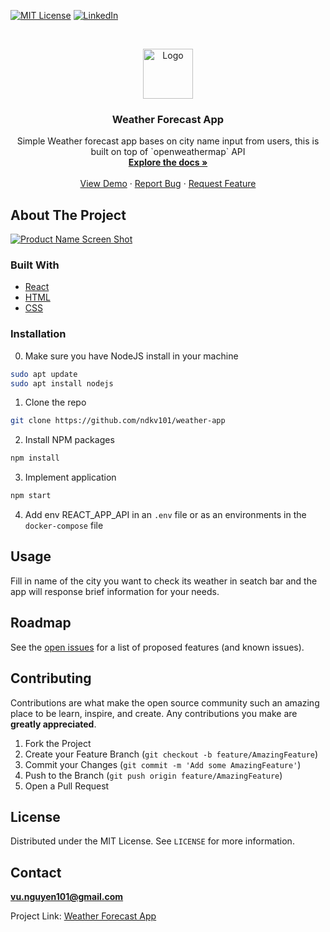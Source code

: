 [![MIT License][license-shield]][license-url]
[![LinkedIn][linkedin-shield]][linkedin-url]

<!-- PROJECT LOGO -->
<br />
<p align="center">
  <a href="https://weather-spa.netlify.app/">
    <img src="https://i.imgur.com/wSUeZlX.png" alt="Logo" width="80" height="80">
  </a>

  <h3 align="center">Weather Forecast App</h3>

  <p align="center">
   Simple Weather forecast app bases on city name input from users, this is built on top of `openweathermap` API
    <br />
    <a href="https://github.com/ndkv101/weather-app"><strong>Explore the docs »</strong></a>
    <br />
    <br />
    <a href="https://weather-spa.netlify.app/">View Demo</a>
    ·
    <a href="https://github.com/ndkv101/weather-app/issues">Report Bug</a>
    ·
    <a href="https://github.com/ndkv101/weather-app/issues">Request Feature</a>
  </p>
</p>

<!-- ABOUT THE PROJECT -->

## About The Project

[![Product Name Screen Shot][product-screenshot]](https://i.imgur.com/DrYVXvG.png)

### Built With

- [React]()
- [HTML]()
- [CSS]()

<!-- GETTING STARTED -->

### Installation

0. Make sure you have NodeJS install in your machine

```sh
sudo apt update
sudo apt install nodejs
```

1. Clone the repo

```sh
git clone https://github.com/ndkv101/weather-app
```

2. Install NPM packages

```sh
npm install
```

3. Implement application

```sh
npm start
```

4. Add env REACT_APP_API in an `.env` file or as an environments in the `docker-compose` file

<!-- USAGE EXAMPLES -->

## Usage

Fill in name of the city you want to check its weather in seatch bar and the app will response brief information for your needs.

<!-- ROADMAP -->

## Roadmap

See the [open issues](https://github.com/ndkv101/weather-app/issues) for a list of proposed features (and known issues).

<!-- CONTRIBUTING -->

## Contributing

Contributions are what make the open source community such an amazing place to be learn, inspire, and create. Any contributions you make are **greatly appreciated**.

1. Fork the Project
2. Create your Feature Branch (`git checkout -b feature/AmazingFeature`)
3. Commit your Changes (`git commit -m 'Add some AmazingFeature'`)
4. Push to the Branch (`git push origin feature/AmazingFeature`)
5. Open a Pull Request

<!-- LICENSE -->

## License

Distributed under the MIT License. See `LICENSE` for more information.

<!-- CONTACT -->

## Contact

**vu.nguyen101@gmail.com**

Project Link: [Weather Forecast App](https://weather-spa.netlify.app/)

<!-- MARKDOWN LINKS & IMAGES -->
<!-- https://www.markdownguide.org/basic-syntax/#reference-style-links -->

[license-shield]: https://img.shields.io/github/license/ndkv101/jwt-auth.svg?style=flat-square
[license-url]: https://github.com/ndkv101/weather-app/blob/main/LICENSE
[linkedin-shield]: https://img.shields.io/badge/-LinkedIn-black.svg?style=flat-square&logo=linkedin&colorB=555
[linkedin-url]: https://linkedin.com/in/ndkv9
[product-screenshot]: https://i.imgur.com/DrYVXvG.png
